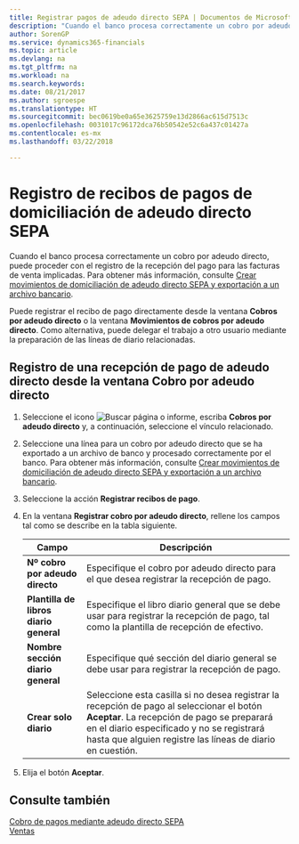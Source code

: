```yaml
---
title: Registrar pagos de adeudo directo SEPA | Documentos de Microsoft
description: "Cuando el banco procesa correctamente un cobro por adeudo directo, puede proceder con el registro de la recepción del pago para las facturas de venta implicadas."
author: SorenGP
ms.service: dynamics365-financials
ms.topic: article
ms.devlang: na
ms.tgt_pltfrm: na
ms.workload: na
ms.search.keywords: 
ms.date: 08/21/2017
ms.author: sgroespe
ms.translationtype: HT
ms.sourcegitcommit: bec0619be0a65e3625759e13d2866ac615d7513c
ms.openlocfilehash: 0031017c96172dca76b50542e52c6a437c01427a
ms.contentlocale: es-mx
ms.lasthandoff: 03/22/2018

---
```

# <a name="post-sepa-direct-debit-payment-receipts"></a>Registro de recibos de pagos de domiciliación de adeudo directo SEPA
Cuando el banco procesa correctamente un cobro por adeudo directo, puede proceder con el registro de la recepción del pago para las facturas de venta implicadas. Para obtener más información, consulte [Crear movimientos de domiciliación de adeudo directo SEPA y exportación a un archivo bancario](finance-how-create-sepa-direct-debit-collection-entries-export-bank-file.md).  

Puede registrar el recibo de pago directamente desde la ventana **Cobros por adeudo directo** o la ventana **Movimientos de cobros por adeudo directo**. Como alternativa, puede delegar el trabajo a otro usuario mediante la preparación de las líneas de diario relacionadas.  

## <a name="to-post-a-direct-debit-payment-receipt-from-the-direct-debit-collections-window"></a>Registro de una recepción de pago de adeudo directo desde la ventana Cobro por adeudo directo  
1. Seleccione el icono ![Buscar página o informe](media/ui-search/search_small.png "icono Buscar página o informe"), escriba **Cobros por adeudo directo** y, a continuación, seleccione el vínculo relacionado.  
2. Seleccione una línea para un cobro por adeudo directo que se ha exportado a un archivo de banco y procesado correctamente por el banco. Para obtener más información, consulte [Crear movimientos de domiciliación de adeudo directo SEPA y exportación a un archivo bancario](finance-how-create-sepa-direct-debit-collection-entries-export-bank-file.md).  
3. Seleccione la acción **Registrar recibos de pago**.  
4. En la ventana **Registrar cobro por adeudo directo**, rellene los campos tal como se describe en la tabla siguiente.  

    |Campo|Descripción|  
    |---------------------------------|---------------------------------------|  
    |**Nº cobro por adeudo directo**|Especifique el cobro por adeudo directo para el que desea registrar la recepción de pago.|  
    |**Plantilla de libros diario general**|Especifique el libro diario general que se debe usar para registrar la recepción de pago, tal como la plantilla de recepción de efectivo.|  
    |**Nombre sección diario general**|Especifique qué sección del diario general se debe usar para registrar la recepción de pago.|  
    |**Crear solo diario**|Seleccione esta casilla si no desea registrar la recepción de pago al seleccionar el botón **Aceptar**. La recepción de pago se preparará en el diario especificado y no se registrará hasta que alguien registre las líneas de diario en cuestión.|  

5. Elija el botón **Aceptar**.  

## <a name="see-also"></a>Consulte también  
 [Cobro de pagos mediante adeudo directo SEPA](finance-collect-payments-with-sepa-direct-debit.md)   
 [Ventas](sales-manage-sales.md)

